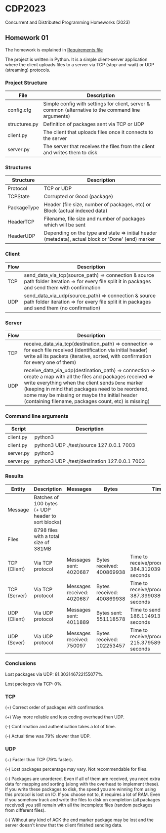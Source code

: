# CDP2023
Concurrent and Distributed Programming Homeworks (2023)

## Homework 01
The homework is explained in [Requirements file](Homework01/docs/PCD_Homework1.pdf)

The project is written in Python. It is a simple client-server application where the client uploads files to a server via TCP (stop-and-wait) or UDP (streaming) protocols.

### Project Structure
File          | Description
------------- | -------------
config.cfg    | Simple config with settings for client, server & common (alternative to the command line arguments)
structures.py | Definition of packages sent via TCP or UDP
client.py     | The client that uploads files once it connects to the server
server.py     | The server that receives the files from the client and writes them to disk

### Structures
Structure     | Description
------------- | -------------
Protocol      | TCP or UDP
TCPState      | Corrupted or Good (package)
PackageType   | Header (file size, number of packages, etc) or Block (actual indexed data)
HeaderTCP     | Filename, file size and number of packages which will be sent
HeaderUDP     | Depending on the type and state => initial header (metadata), actual block or 'Done' (end) marker

### Client
Flow          | Description
------------- | -------------
TCP           | send_data_via_tcp(source_path) => connection & source path folder iteration => for every file split it in packages and send them with confirmation
UDP           | send_data_via_udp(source_path) => connection & source path folder iteration => for every file split it in packages and send them (no confirmation)

### Server
Flow          | Description
------------- | -------------
TCP           | receive_data_via_tcp(destination_path) => connection => for each file received (identification via initial header) write all its packets (iterative, sorted, with confirmation for every one of them)
UDP           | receive_data_via_udp(destination_path) => connection => create a map with all the files and packages received => write everything when the client sends `Done` marker (keeping in mind that packages need to be reordered, some may be missing or maybe the initial header (containing filename, packages count, etc) is missing)

### Command line arguments
Script        | Description
------------- | -------------
client.py     | python3 <protocol> <source folder> <ip> <port> 
client.py     | python3 UDP ./test/source 127.0.0.1 7003 
server.py     | python3 <protocol> <destination folder> <ip> <port> 
server.py     | python3 UDP ./test/destination 127.0.0.1 7003 
  
### Results
Entity        | Description | Messages | Bytes | Time 
------------- | ----------- | -------- | ----- | ---- 
Message       | Batches of 100 bytes (+ UDP header to sort blocks)
Files         | 8798 files with a total size of 381MB
TCP (Client)  | Via TCP protocol | Messages sent: 4020687 | Bytes received: 400869938 | Time to receive/process: 384.31203961372375 seconds
TCP (Server)  | Via TCP protocol | Messages received: 4020687 | Bytes received: 400869938 | Time to receive/process: 387.39903807640076 seconds
UDP (Client)  | Via UDP protocol | Messages sent: 4011889 | Bytes sent: 551118578 | Time to send: 186.1149137020111 seconds | 
UDP (Sever)   | Via UDP protocol | Messages received: 750097 | Bytes received: 102253457 | Time to receive/process: 215.37958908081055 seconds |

### Conclusions
Lost packages via UDP: 81.303146722155077%.
  
Lost packages via TCP: 0%.

### TCP
(+) Correct order of packages with confirmation.
  
(+) Way more reliable and less coding overhead than UDP.
  
(-) Confirmation and authentication takes a lot of time.
  
(-) Actual time was 79% slower than UDP.
  
### UDP 
(+) Faster than TCP (79% faster).
  
(-) Lost packages percentage may vary. Not recommendable for files.
  
(-) Packages are unordered. Even if all of them are received, you need extra data for mapping and sorting (along with the overhead to implement these). If you write these packages to disk, the speed you are winning from using this protocol is lost on IO. If you choose not to, it requires a lot of RAM. Even if you somehow track and write the files to disk on completion (all packages received) you still remain with all the incomplete files (random packages from different files).

(-) Without any kind of ACK the end marker package may be lost and the server doesn't know that the client finished sending data.

